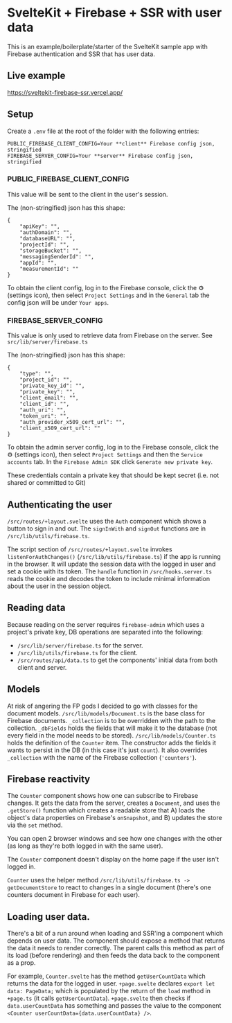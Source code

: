 # SvelteKit + Firebase + SSR with user data

This is an example/boilerplate/starter of the SvelteKit sample app with Firebase authentication and SSR that has user data.

## Live example

https://sveltekit-firebase-ssr.vercel.app/

## Setup

Create a `.env` file at the root of the folder with the following entries:

```
PUBLIC_FIREBASE_CLIENT_CONFIG=Your **client** Firebase config json, stringified
FIREBASE_SERVER_CONFIG=Your **server** Firebase config json, stringified
```

### PUBLIC_FIREBASE\_**CLIENT**\_CONFIG

This value will be sent to the client in the user's session.

The (non-stringified) json has this shape:

```
{
    "apiKey": "",
    "authDomain": "",
    "databaseURL": "",
    "projectId": "",
    "storageBucket": "",
    "messagingSenderId": "",
    "appId": "",
    "measurementId": ""
}
```

To obtain the client config, log in to the Firebase console, click the ⚙️ (settings icon), then select `Project Settings` and in the `General` tab the config json will be under `Your apps`.

### FIREBASE\_**SERVER**\_CONFIG

This value is only used to retrieve data from Firebase on the server. See `src/lib/server/firebase.ts`

The (non-stringified) json has this shape:

```
{
    "type": "",
    "project_id": "",
    "private_key_id": "",
    "private_key": "",
    "client_email": "",
    "client_id": "",
    "auth_uri": "",
    "token_uri": "",
    "auth_provider_x509_cert_url": "",
    "client_x509_cert_url": ""
}
```

To obtain the admin server config, log in to the Firebase console, click the ⚙️ (settings icon), then select `Project Settings` and then the `Service accounts` tab. In the `Firebase Admin SDK` click `Generate new private key`.

These credentials contain a private key that should be kept secret (i.e. not shared or committed to Git)

## Authenticating the user

`/src/routes/+layout.svelte` uses the `Auth` component which shows a button to sign in and out.
The `signInWith` and `signOut` functions are in `/src/lib/utils/firebase.ts`.

The script section of `/src/routes/+layout.svelte` invokes `listenForAuthChanges()` (`/src/lib/utils/firebase.ts`) if the app is running in the browser.
It will update the session data with the logged in user and set a cookie with its token.
The `handle` function in `/src/hooks.server.ts` reads the cookie and decodes the token to include minimal information about the user in the session object.

## Reading data

Because reading on the server requires `firebase-admin` which uses a project's private key, DB operations are separated into the following:

- `/src/lib/server/firebase.ts` for the server.
- `/src/lib/utils/firebase.ts` for the client.
- `/src/routes/api/data.ts` to get the components' initial data from both client and server.

## Models

At risk of angering the FP gods I decided to go with classes for the document models.
`/src/lib/models/Document.ts` is the base class for Firebase documents. `_collection` is to be overridden with the path to the collection. `_dbFields` holds the fields that will make it to the database (not every field in the model needs to be stored).
`/src/lib/models/Counter.ts` holds the definition of the `Counter` item. The constructor adds the fields it wants to persist in the DB (in this case it's just `count`). It also overrides `_collection` with the name of the Firebase collection (`'counters'`).

## Firebase reactivity

The `Counter` component shows how one can subscribe to Firebase changes. It gets the data from the server, creates a `Document`, and uses the `.getStore()` function which creates a readable store that A) loads the object's data properties on Firebase's `onSnapshot`, and B) updates the store via the `set` method.

You can open 2 browser windows and see how one changes with the other (as long as they're both logged in with the same user).

The `Counter` component doesn't display on the home page if the user isn't logged in.

`Counter` uses the helper method `/src/lib/utils/firebase.ts -> getDocumentStore` to react to changes in a single document (there's one counters document in Firebase for each user).

## Loading user data.

There's a bit of a run around when loading and SSR'ing a component which depends on user data. The component should expose a method that returns the data it needs to render correctly. The parent calls this method as part of its load (before rendering) and then feeds the data back to the component as a prop.

For example, `Counter.svelte` has the method `getUserCountData` which returns the data for the logged in user. `+page.svelte` declares `export let data: PageData;` which is populated by the return of the `load` method in `+page.ts` (it calls `getUserCountData`). `+page.svelte` then checks if `data.userCountData` has something and passes the value to the component `<Counter userCountData={data.userCountData} />`.
